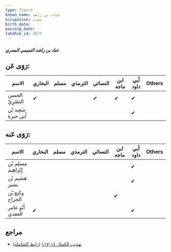 ```yaml
---
type: figure
known_name: عباد بن راشد
occupation: محدث
birth_date:
passing_date:
tahdhib_id: 3077
---
```

##### عباد بن راشد التميمي البصري

## رَوَى عَن:
| الاسم                | البخاري | مسلم | الترمذي | النسائي | ابن ماجه | أبي داود | Others |
| -------------------- | ------- | ---- | ------- | ------- | -------- | -------- | ------ |
| الحسن البَصْرِيّ     | ✔       |      |         | ✔       | ✔        | ✔        |        |
| سَعِيد بْن أَبي خيرة |         |      |         |         |          | ✔        |        |
## رَوَى عَنه:
| الاسم                | البخاري | مسلم | الترمذي | النسائي | ابن ماجه | أبي داود | Others |
| -------------------- | ------- | ---- | ------- | ------- | -------- | -------- | ------ |
| مسلم بْن إِبْرَاهِيم |         |      |         |         |          | ✔        |        |
| هشيم بْن بشير        |         |      |         |         |          | ✔        |        |
| وكيع بْن الجراح      |         |      |         |         | ✔        |          |        |
| أَبُو عامر العقدي    | ✔       |      |         |         |          | ✔        |        |
## مراجع
- [تهذيب الكمال ١٤-١١٧](obsidian://open?vault=Tahdhib-al-Kamal&file=Figures/٣٠٧٧-عباد%20بن%20راشد%20التميمي%20البصري) ([رابط الشاملة](https://shamela.ws/book/3722/7045))